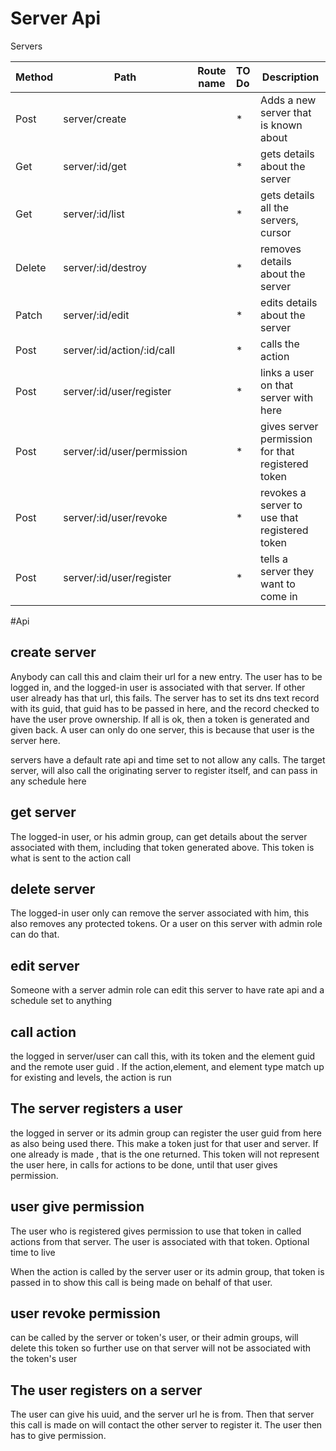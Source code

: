 # Server Api

Servers

| Method | Path                       | Route name | TO Do | Description                                       |
|--------|----------------------------|------------|:------|---------------------------------------------------|
| Post   | server/create              |            | *     | Adds a new server that is known about             |
| Get    | server/:id/get             |            | *     | gets details about the server                     |
| Get    | server/:id/list            |            | *     | gets details all the servers, cursor              |
| Delete | server/:id/destroy         |            | *     | removes details about the server                  |
| Patch  | server/:id/edit            |            | *     | edits details about the server                    |
| Post   | server/:id/action/:id/call |            | *     | calls the action                                  |
| Post   | server/:id/user/register   |            | *     | links a user on that server with here             |
| Post   | server/:id/user/permission |            | *     | gives server permission for that registered token |
| Post   | server/:id/user/revoke     |            | *     | revokes a server to use that registered token     |
| Post   | server/:id/user/register   |            | *     | tells a server they want to come in               |


#Api 

## create server
Anybody can call this and claim their url for a new entry. The user has to be logged in, and the logged-in user is associated with that server.
If other user already has that url, this fails.
The server has to set its dns text record with its guid, that guid has to be passed in here, and the record checked to have the user prove ownership.
If all is ok, then a token is generated and given back.
A user can only do one server, this is because that user is the server here.

servers have a default rate api and time set to not allow any calls.
The target server, will also call the originating server to register itself, and can pass in any schedule here

## get server
The logged-in user, or his admin group, can get details about the server associated with them, including that token generated above.
This token is what is sent to the action call

## delete server
The logged-in user only can remove the server associated with him, this also removes any protected tokens.
Or a user on this server with admin role can do that.

## edit server
Someone with a server admin role can edit this server to have rate api and a schedule set to anything

## call action
the logged in server/user can call this, with its token and the element guid and the remote user guid .
If the action,element, and element type match up for existing and levels, the action is run

## The server registers a user
the logged in server or its admin group can register the user guid from here as also being used there. 
This make a token just for that user and server. If one already is made , that is the one returned.
This token will not represent the user here, in calls for actions to be done, until that user gives permission.

## user give permission
The user who is registered gives permission to use that token in called actions from that server.
The user is associated with that token.
Optional time to live

When the action is called by the server user or its admin group, that token is passed in to show this call is being made on behalf of that user.


## user revoke permission
can be called by the server or token's user, or their  admin groups,
will delete this token so further use on that server will not be associated with the token's  user


## The user registers on a server 
The user can give his uuid, and the server url he is from. Then that server this call is made on will contact the other server to register it.
The user then has to give permission.

